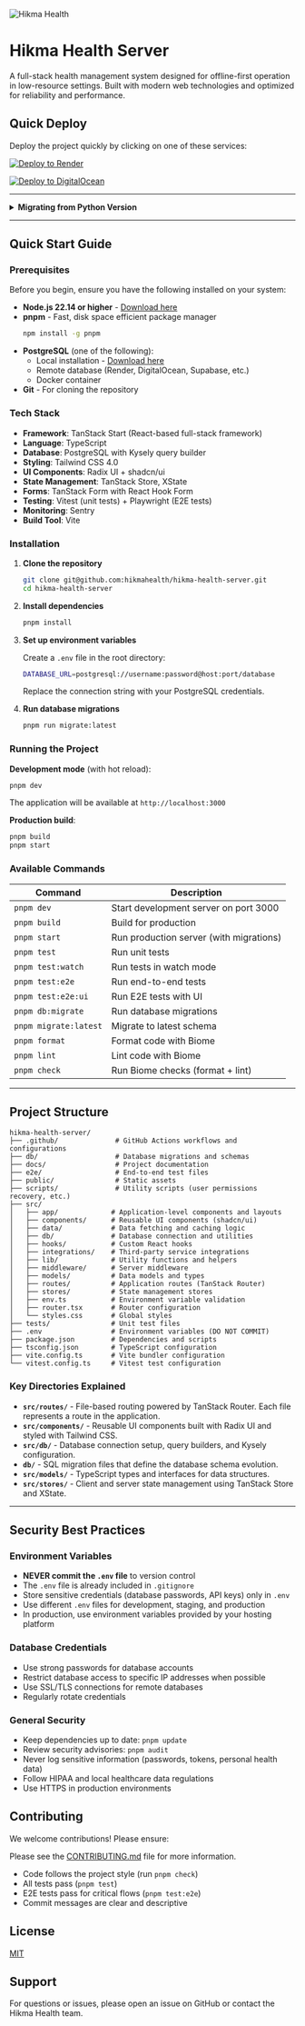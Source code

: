 <p align="centr">
<img src="https://images.squarespace-cdn.com/content/5cc0e57236f8e70001651ea6/1599789508819-NGZXYWJDQRCULLU94QEJ/hikma-hb.png?format=300w&content-type=image/png" alt="Hikma Health" />
</p>

# Hikma Health Server

A full-stack health management system designed for offline-first operation in low-resource settings. Built with modern web technologies and optimized for reliability and performance.

## Quick Deploy

Deploy the project quickly by clicking on one of these services:

[![Deploy to Render](https://render.com/images/deploy-to-render-button.svg)](https://render.com/deploy)

[![Deploy to DigitalOcean](https://www.deploytodo.com/do-btn-blue.svg)](https://cloud.digitalocean.com/apps/new?repo=https://github.com/hikmahealth/hikma-health-server/tree/master)

---

<details>
<summary><strong>Migrating from Python Version</strong></summary>

**This repository is the next evolution of the Hikma Health platform**, combining what used to be two separate repositories:

- `hikma-health-backend` (Python & Flask)
- `hikma-health-admin` (JavaScript/TypeScript & Next.js)

Now unified into a single, modern full-stack application built with **TypeScript and TanStack Start**, featuring many new capabilities and improvements.

### Migration Steps

Migration is straightforward and takes just a few minutes:

1. **Deploy the new version**
   - If you previously deployed to Render (as recommended), simply click the "Deploy to Render" button above
   - Render will automatically copy over your existing database configuration
   - The new deployment will use your existing PostgreSQL database
   - Your mobile app users will need to signout and re-scan the QR code

2. **Monitor the deployment**
   - Verify the application runs correctly
   - Test key workflows to ensure everything works as expected
   - The system will automatically run database migrations on startup

3. **Clean up old deployments**
   - After confirming the new system works properly, you can safely delete or archive:
     - Your old `hikma-health-backend` service
     - Your old `hikma-health-admin` service
   - This will free up resources and simplify your infrastructure

**Note**: Your database remains untouched during migration. The new system uses the same PostgreSQL database and automatically updates the schema through migrations.

</details>

---

## Quick Start Guide

### Prerequisites

Before you begin, ensure you have the following installed on your system:

- **Node.js 22.14 or higher** - [Download here](https://nodejs.org/)
- **pnpm** - Fast, disk space efficient package manager
  ```bash
  npm install -g pnpm
  ```
- **PostgreSQL** (one of the following):
  - Local installation - [Download here](https://www.postgresql.org/download/)
  - Remote database (Render, DigitalOcean, Supabase, etc.)
  - Docker container
- **Git** - For cloning the repository

### Tech Stack

- **Framework**: TanStack Start (React-based full-stack framework)
- **Language**: TypeScript
- **Database**: PostgreSQL with Kysely query builder
- **Styling**: Tailwind CSS 4.0
- **UI Components**: Radix UI + shadcn/ui
- **State Management**: TanStack Store, XState
- **Forms**: TanStack Form with React Hook Form
- **Testing**: Vitest (unit tests) + Playwright (E2E tests)
- **Monitoring**: Sentry
- **Build Tool**: Vite

### Installation

1. **Clone the repository**

   ```bash
   git clone git@github.com:hikmahealth/hikma-health-server.git
   cd hikma-health-server
   ```

2. **Install dependencies**

   ```bash
   pnpm install
   ```

3. **Set up environment variables**

   Create a `.env` file in the root directory:

   ```bash
   DATABASE_URL=postgresql://username:password@host:port/database
   ```

   Replace the connection string with your PostgreSQL credentials.

4. **Run database migrations**

   ```bash
   pnpm run migrate:latest
   ```

### Running the Project

**Development mode** (with hot reload):

```bash
pnpm dev
```

The application will be available at `http://localhost:3000`

**Production build**:

```bash
pnpm build
pnpm start
```

### Available Commands

| Command | Description |
|---------|-------------|
| `pnpm dev` | Start development server on port 3000 |
| `pnpm build` | Build for production |
| `pnpm start` | Run production server (with migrations) |
| `pnpm test` | Run unit tests |
| `pnpm test:watch` | Run tests in watch mode |
| `pnpm test:e2e` | Run end-to-end tests |
| `pnpm test:e2e:ui` | Run E2E tests with UI |
| `pnpm db:migrate` | Run database migrations |
| `pnpm migrate:latest` | Migrate to latest schema |
| `pnpm format` | Format code with Biome |
| `pnpm lint` | Lint code with Biome |
| `pnpm check` | Run Biome checks (format + lint) |

---

## Project Structure

```
hikma-health-server/
├── .github/              # GitHub Actions workflows and configurations
├── db/                   # Database migrations and schemas
├── docs/                 # Project documentation
├── e2e/                  # End-to-end test files
├── public/               # Static assets
├── scripts/              # Utility scripts (user permissions recovery, etc.)
├── src/
│   ├── app/             # Application-level components and layouts
│   ├── components/      # Reusable UI components (shadcn/ui)
│   ├── data/            # Data fetching and caching logic
│   ├── db/              # Database connection and utilities
│   ├── hooks/           # Custom React hooks
│   ├── integrations/    # Third-party service integrations
│   ├── lib/             # Utility functions and helpers
│   ├── middleware/      # Server middleware
│   ├── models/          # Data models and types
│   ├── routes/          # Application routes (TanStack Router)
│   ├── stores/          # State management stores
│   ├── env.ts           # Environment variable validation
│   ├── router.tsx       # Router configuration
│   └── styles.css       # Global styles
├── tests/               # Unit test files
├── .env                 # Environment variables (DO NOT COMMIT)
├── package.json         # Dependencies and scripts
├── tsconfig.json        # TypeScript configuration
├── vite.config.ts       # Vite bundler configuration
└── vitest.config.ts     # Vitest test configuration
```

### Key Directories Explained

- **`src/routes/`** - File-based routing powered by TanStack Router. Each file represents a route in the application.
- **`src/components/`** - Reusable UI components built with Radix UI and styled with Tailwind CSS.
- **`src/db/`** - Database connection setup, query builders, and Kysely configuration.
- **`db/`** - SQL migration files that define the database schema evolution.
- **`src/models/`** - TypeScript types and interfaces for data structures.
- **`src/stores/`** - Client and server state management using TanStack Store and XState.

---

## Security Best Practices

### Environment Variables

- **NEVER commit the `.env` file** to version control
- The `.env` file is already included in `.gitignore`
- Store sensitive credentials (database passwords, API keys) only in `.env`
- Use different `.env` files for development, staging, and production
- In production, use environment variables provided by your hosting platform

### Database Credentials

- Use strong passwords for database accounts
- Restrict database access to specific IP addresses when possible
- Use SSL/TLS connections for remote databases
- Regularly rotate credentials

### General Security

- Keep dependencies up to date: `pnpm update`
- Review security advisories: `pnpm audit`
- Never log sensitive information (passwords, tokens, personal health data)
- Follow HIPAA and local healthcare data regulations
- Use HTTPS in production environments


## Contributing

We welcome contributions! Please ensure:

Please see the [CONTRIBUTING.md](CONTRIBUTING.md) file for more information.

- Code follows the project style (run `pnpm check`)
- All tests pass (`pnpm test`)
- E2E tests pass for critical flows (`pnpm test:e2e`)
- Commit messages are clear and descriptive


## License

[MIT](https://choosealicense.com/licenses/mit/)


## Support

For questions or issues, please open an issue on GitHub or contact the Hikma Health team.
